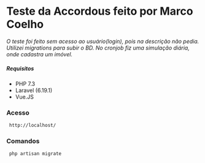 # Teste da Accordous feito por Marco Coelho
*O teste foi feito sem acesso ao usuário(login), pois na descrição não pedia.
Utilizei migrations para subir o BD.
No cronjob fiz uma simulação diária, onde cadastra um imóvel.*

##### Requisitos
- PHP 7.3
- Laravel (6.19.1)
- Vue.JS

### Acesso

```sh
 http://localhost/
```

### Comandos
```sh
 php artisan migrate
```